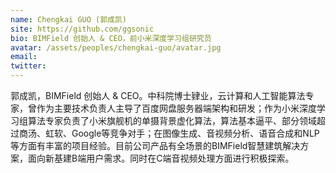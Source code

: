 ```yaml
---
name: Chengkai GUO (郭成凯)
site: https://github.com/ggsonic
bio: BIMField 创始人 & CEO，前小米深度学习组研究员
avatar: /assets/peoples/chengkai-guo/avatar.jpg
email: 
twitter: 
---
```


郭成凯，BIMField 创始人 & CEO。中科院博士肄业，云计算和人工智能算法专家，曾作为主要技术负责人主导了百度网盘服务器端架构和研发；作为小米深度学习组算法专家负责了小米旗舰机的单摄背景虚化算法，算法基本逼平、部分领域超过商汤、虹软、Google等竞争对手；在图像生成、音视频分析、语音合成和NLP等方面有丰富的项目经验。目前公司产品有全场景的BIMField智慧建筑解决方案，面向新基建B端用户需求。同时在C端音视频处理方面进行积极探索。
